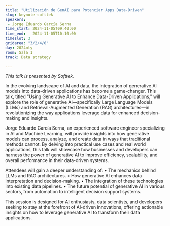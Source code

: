 ```yaml
---
title: "Utilización de GenAI para Potenciar Apps Data-Driven"
slug: keynote-softtek
speakers:
 - Jorge Eduardo García Serna
time_start: 2024-11-05T09:40:00
time_end:   2024-11-05T10:10:00
timeslot: 3
gridarea: "3/2/4/6"
day: 2024mty
room: Sala 1
track: Data strategy

---
```


*This talk is presented by Softtek.*

In the evolving landscape of AI and data, the integration of generative AI models into data-driven applications has become a game-changer. This talk, titled "Using Generative AI to Enhance Data-Driven Applications," will explore the role of generative AI—specifically Large Language Models (LLMs) and Retrieval-Augmented Generation (RAG) architectures—in revolutionizing the way applications leverage data for enhanced decision-making and insights.

Jorge Eduardo García Serna, an experienced software engineer specializing in AI and Machine Learning, will provide insights into how generative models can process, analyze, and create data in ways that traditional methods cannot. By delving into practical use cases and real world applications, this talk will showcase how businesses and developers can harness the power of generative AI to improve efficiency, scalability, and overall performance in their data-driven systems.

Attendees will gain a deeper understanding of:
•	The mechanics behind LLMs and RAG architectures.
•	How generative AI enhances data interpretation and decision-making.
•	The integration of these technologies into existing data pipelines.
•	The future potential of generative AI in various sectors, from automation to intelligent decision support systems.

This session is designed for AI enthusiasts, data scientists, and developers seeking to stay at the forefront of AI-driven innovations, offering actionable insights on how to leverage generative AI to transform their data applications. 
